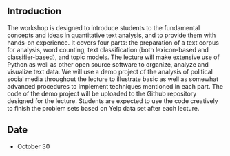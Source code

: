## Introduction

The workshop is designed to introduce students to the fundamental concepts and ideas in quantitative text analysis, and to provide them with hands-on experience. It covers four parts: the preparation of a text corpus for analysis, word counting, text classification (both lexicon-based and classifier-based), and topic models. The lecture will make extensive use of Python as well as other open source software to organize, analyze and visualize text data.  We will use a demo project of the analysis of political social media throughout the lecture to illustrate basic as well as somewhat advanced procedures to implement techniques mentioned in each part. The code of the demo project will be uploaded to the Github repository designed for the lecture. Students are expected to use the code creatively to finish the problem sets based on Yelp data set after each lecture.

## Date

* October 30
